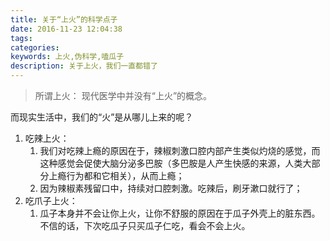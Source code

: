 ```yaml
---
title: 关于“上火”的科学点子
date: 2016-11-23 12:04:38
tags: 
categories: 
keywords: 上火,伪科学,嗑瓜子
description: 关于上火，我们一直都错了
---
```

> 所谓上火：
> 现代医学中并没有“上火”的概念。

而现实生活中，我们的“火”是从哪儿上来的呢？
1. 吃辣上火：	
	1. 我们对吃辣上瘾的原因在于，辣椒刺激口腔内部产生类似灼烧的感觉，而这种感觉会促使大脑分泌多巴胺（多巴胺是人产生快感的来源，人类大部分上瘾行为都和它相关），从而上瘾；
	2. 因为辣椒素残留口中，持续对口腔刺激。吃辣后，刷牙漱口就行了；
3. 吃爪子上火：
	1. 瓜子本身并不会让你上火，让你不舒服的原因在于瓜子外壳上的脏东西。不信的话，下次吃瓜子只买瓜子仁吃，看会不会上火。